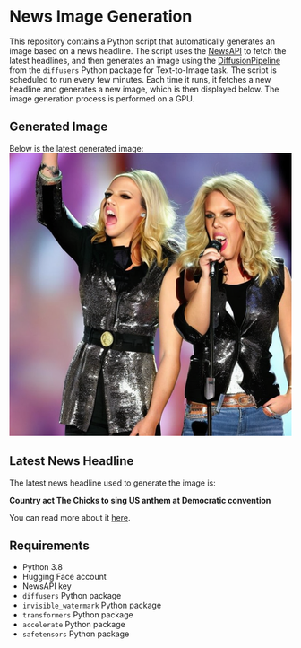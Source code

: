 # News Image Generation
This repository contains a Python script that automatically generates an image based on a news headline. The script uses the [NewsAPI](https://newsapi.org/) to fetch the latest headlines, and then generates an image using the [DiffusionPipeline](https://github.com/huggingface/diffusers) from the `diffusers` Python package for Text-to-Image task.
The script is scheduled to run every few minutes. Each time it runs, it fetches a new headline and generates a new image, which is then displayed below. The image generation process is performed on a GPU.

## Generated Image
Below is the latest generated image:
![Generated Image](image.png)

## Latest News Headline
The latest news headline used to generate the image is:

**Country act The Chicks to sing US anthem at Democratic convention**

You can read more about it [here](https://news.google.com/rss/articles/CBMiogFBVV95cUxObzNzVGZkMl9JdjBYbXRNRWxlQUdoZnRNT3UxZmVCT3FDeVlzWnJnZHQ0X3MzTXY3NTdHczJxYkUySXhmaEdSeFN5bUZqalF4SjdDVWVuYUJjMDJWWXNtVTNBSVJHSC11RmkxN05maFVmNV9XTHFCVTk2NGp4cF9lQXFJX1A3YTB6SEhpX0Q0ZG9YSW1EQkhKRFNrdWFPNHI0N3c?oc=5).

## Requirements
- Python 3.8
- Hugging Face account
- NewsAPI key
- `diffusers` Python package
- `invisible_watermark` Python package
- `transformers` Python package
- `accelerate` Python package
- `safetensors` Python package
